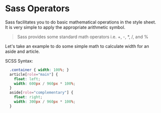 # Sass Operators
Sass facilitates you to do basic mathematical operations in the style sheet. It is very simple to apply the appropriate arithmetic symbol.

> Sass provides some standard math operators i.e. +, -, *, /, and %

Let's take an example to do some simple math to calculate width for an aside and article.

SCSS Syntax:

```scss
  .container { width: 100%; }  
  article[role="main"] {  
    float: left;  
    width: 600px / 960px * 100%;  
  }  
  aside[role="complementary"] {  
    float: right;  
    width: 300px / 960px * 100%;  
  }   
```